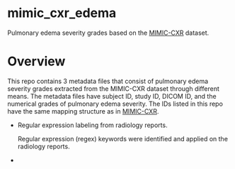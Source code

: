 # mimic_cxr_edema
Pulmonary edema severity grades based on the [MIMIC-CXR](https://physionet.org/content/mimic-cxr/2.0.0/) dataset.   

# Overview 
This repo contains 3 metadata files that consist of pulmonary edema severity grades extracted from the MIMIC-CXR dataset through different means. The metadata files have subject ID, study ID, DICOM ID, and the numerical grades of pulmonary edema severity. The IDs listed in this repo have the same mapping structure as in [MIMIC-CXR](https://physionet.org/content/mimic-cxr/2.0.0/). 

- Regular expression labeling from radiology reports.

  Regular expression (regex) keywords were identified and applied on the radiology reports.
- 
